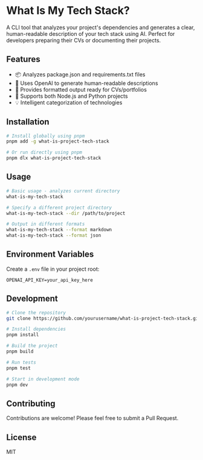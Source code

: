 # What Is My Tech Stack?

A CLI tool that analyzes your project's dependencies and generates a clear, human-readable description of your tech stack using AI. Perfect for developers preparing their CVs or documenting their projects.

## Features

- 📦 Analyzes package.json and requirements.txt files
- 🤖 Uses OpenAI to generate human-readable descriptions
- 📝 Provides formatted output ready for CVs/portfolios
- 🚀 Supports both Node.js and Python projects
- 💡 Intelligent categorization of technologies

## Installation

```bash
# Install globally using pnpm
pnpm add -g what-is-project-tech-stack

# Or run directly using pnpm
pnpm dlx what-is-project-tech-stack
```

## Usage

```bash
# Basic usage - analyzes current directory
what-is-my-tech-stack

# Specify a different project directory
what-is-my-tech-stack --dir /path/to/project

# Output in different formats
what-is-my-tech-stack --format markdown
what-is-my-tech-stack --format json
```

## Environment Variables

Create a `.env` file in your project root:

```env
OPENAI_API_KEY=your_api_key_here
```

## Development

```bash
# Clone the repository
git clone https://github.com/yourusername/what-is-project-tech-stack.git

# Install dependencies
pnpm install

# Build the project
pnpm build

# Run tests
pnpm test

# Start in development mode
pnpm dev
```

## Contributing

Contributions are welcome! Please feel free to submit a Pull Request.

## License

MIT 